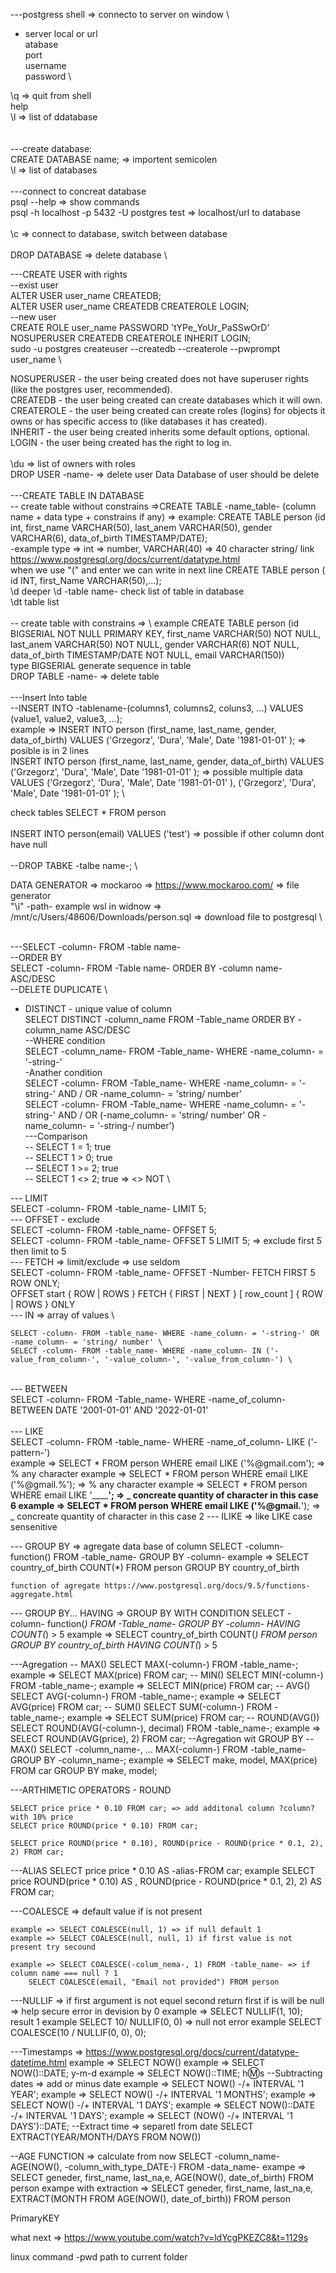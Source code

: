 ---postgress shell => connecto to server on window \
- server local or url \
atabase \
port \
username \
password \

\q => quit from shell \
help \
\l => list of ddatabase \
\
\
---create database: \
CREATE DATABASE name; => importent semicolen \
\l => list of databases \
\
---connect to concreat database \
psql --help => show commands \
psql -h localhost -p 5432 -U postgres test => localhost/url to database \
 \
\c <database name> => connect to database, switch between database \
\
DROP DATABASE => delete database \

---CREATE USER with rights \
--exist user \
ALTER USER user_name CREATEDB; \
ALTER USER user_name CREATEDB CREATEROLE LOGIN; \
--new user \
CREATE ROLE user_name PASSWORD 'tYPe_YoUr_PaSSwOrD' NOSUPERUSER CREATEDB CREATEROLE INHERIT LOGIN; \
sudo -u postgres createuser --createdb --createrole --pwprompt user_name \

NOSUPERUSER - the user being created does not have superuser rights (like the postgres user, recommended). \
CREATEDB - the user being created can create databases which it will own. \
CREATEROLE - the user being created can create roles (logins) for objects it owns or has specific access to (like databases it has created). \
INHERIT - the user being created inherits some default options, optional. \
LOGIN - the user being created has the right to log in. \
\
\du => list of owners with roles \
DROP USER -name- => delete user Data Database of user should be delete \
\
---CREATE TABLE IN DATABASE \
-- create table without constrains =>CREATE TABLE -name_table- (column name + data type + constrains if any) => 
	example: CREATE TABLE person (id int, 
					first_name VARCHAR(50), 
					last_anem VARCHAR(50), 
					gender VARCHAR(6), 
					data_of_birth TIMESTAMP/DATE); \
-example type => int => number, VARCHAR(40) => 40 character string/			link https://www.postgresql.org/docs/current/datatype.html \
	when we use "(" and enter we can write in next line CREATE TABLE person (
										id INT,
										first_Name VARCHAR(50),...); \
\d deeper \d -table name- check list of table in database \
\dt table list \
	\
-- create table with constrains => \ 
	example CREATE TABLE person (id BIGSERIAL NOT NULL PRIMARY KEY, 
					first_name VARCHAR(50) NOT NULL, 
					last_anem VARCHAR(50) NOT NULL, 
					gender VARCHAR(6) NOT NULL, 
					data_of_birth TIMESTAMP/DATE NOT NULL,
					email VARCHAR(150)) \
	type BIGSERIAL generate sequence in table \
DROP TABLE -name- => delete table \
\
---Insert Into table \
--INSERT INTO -tablename-(columns1, columns2, coluns3, ...) VALUES (value1, value2, value3, ...); \
	example => INSERT INTO person (first_name, last_name, gender, data_of_birth) VALUES ('Grzegorz', 'Dura', 'Male', Date '1981-01-01' ); => posible is in 2 lines \
		INSERT INTO person (first_name, last_name, gender, data_of_birth) <enter>
			VALUES ('Grzegorz', 'Dura', 'Male', Date '1981-01-01' ); => possible multiple data VALUES ('Grzegorz', 'Dura', 'Male', Date '1981-01-01' ), ('Grzegorz', 'Dura', 'Male', Date '1981-01-01' ); \



check tables SELECT * FROM person \
\
INSERT INTO person(email) VALUES ('test') => possible if other column dont have null \
\
--DROP TABKE -talbe name-; \

DATA GENERATOR => mockaroo => https://www.mockaroo.com/ => file generator \
"\i" -path- example wsl in widnow =>  /mnt/c/Users/48606/Downloads/person.sql  => download file to postgresql  \

\
---SELECT -column- FROM -table name- \
--ORDER BY \
	SELECT -column- FROM -Table name- ORDER BY -column name- ASC/DESC	\
--DELETE DUPLICATE \
- DISTINCT - unique value of column \
	SELECT DISTINCT -column_name FROM -Table_name ORDER BY -column_name ASC/DESC \
--WHERE condition \
	SELECT -column_name- FROM -Table_name- WHERE -name_column- = '-string-' \
-Anather condition \
	SELECT -column- FROM -Table_name- WHERE -name_column- = '-string-' AND / OR -name_column- = 'string/ number' \
	SELECT -column- FROM -Table_name- WHERE -name_column- = '-string-' AND / OR (-name_column- = 'string/ number' OR -name_column- = '-string-/ number') \
---Comparison \
-- SELECT 1 = 1; true \
-- SELECT 1 > 0; true \
-- SELECT 1 >= 2; true \
-- SELECT 1 <> 2; true => <> NOT \

--- LIMIT \
	SELECT -column- FROM -table_name- LIMIT 5; \
--- OFFSET - exclude \
	SELECT -column- FROM -table_name- OFFSET 5; \
	SELECT -column- FROM -table_name- OFFSET 5 LIMIT 5; => exclude first 5 then limit to 5 \
--- FETCH => limit/exclude => use seldom \
	SELECT -column- FROM -table_name- OFFSET -Number- FETCH FIRST 5 ROW ONLY; \
	OFFSET start { ROW | ROWS } FETCH { FIRST | NEXT } [ row_count ] { ROW | ROWS } ONLY \
--- IN => array of values \

	SELECT -column- FROM -table_name- WHERE -name_column- = '-string-' OR -name_column- = 'string/ number' \
	SELECT -column- FROM -table_name- WHERE -name_column- IN ('-value_from_column-', '-value_column-', '-value_from_column-') \
\
--- BETWEEN \
	SELECT -column- FROM -Table_name- WHERE -name_of_column- BETWEEN DATE '2001-01-01' AND '2022-01-01' \
\
--- LIKE \
	SELECT -column- FROM -table_name- WHERE -name_of_column- LIKE ('-pattern-') \
	example => SELECT * FROM person WHERE email LIKE ('%@gmail.com'); => % any character
	example => SELECT * FROM person WHERE email LIKE ('%@gmail.%'); => % any character
	example => SELECT * FROM person WHERE email LIKE '______'; => _ concreate quantity of character in this case 6
	example => SELECT * FROM person WHERE email LIKE ('%@gmail.__'); => _ concreate quantity of character in this case 2
--- ILIKE => like LIKE case sensenitive

--- GROUP BY => agregate data base of column
	SELECT -column- function() FROM -table_name- GROUP BY -column-
	example => SELECT country_of_birth COUNT(*) FROM person GROUP BY country_of_birth

	function of agregate https://www.postgresql.org/docs/9.5/functions-aggregate.html

--- GROUP BY... HAVING => GROUP BY WITH CONDITION
	SELECT -column- function(*) FROM -Table_name- GROUP BY -column- HAVING COUNT(*) > 5
	example => SELECT country_of_birth COUNT(*) FROM person GROUP BY country_of_birth HAVING COUNT(*) > 5

---Agregation
-- MAX()
	SELECT MAX(-column-) FROM -table_name-;
	example => SELECT MAX(price) FROM car;
-- MIN()
	SELECT MIN(-column-) FROM -table_name-;
	example => SELECT MIN(price) FROM car;
-- AVG()
	SELECT AVG(-column-) FROM -table_name-;
	example => SELECT AVG(price) FROM car;
-- SUM()
	SELECT SUM(-column-) FROM -table_name-;
	example => SELECT SUM(price) FROM car;
-- ROUND(AVG())
	SELECT ROUND(AVG(-column-), decimal) FROM -table_name-;
	example => SELECT ROUND(AVG(price), 2) FROM car;
--Agregation wit GROUP BY
-- MAX()
	SELECT -column_name-, ... MAX(-column-) FROM -table_name- GROUP BY -column_name-;
	example => SELECT make, model,  MAX(price) FROM car GROUP BY make, model;

---ARTHIMETIC OPERATORS - ROUND

	SELECT price price * 0.10 FROM car; => add additonal column ?column? with 10% price
	SELECT price ROUND(price * 0.10) FROM car;
	
	SELECT price ROUND(price * 0.10), ROUND(price - ROUND(price * 0.1, 2), 2) FROM car;

---ALIAS
	SELECT price price * 0.10 AS -alias-FROM car;
	example SELECT price ROUND(price * 0.10) AS <alias>, ROUND(price - ROUND(price * 0.1, 2), 2) AS <alias> FROM car;

---COALESCE => default value if is not present

	example => SELECT COALESCE(null, 1) => if null default 1
	example => SELECT COALESCE(null, null, 1) if first value is not present try secound
	
	example => SELECT COALESCE(-colum_nema-, 1) FROM -table_name- => if column name === null ? 1
		SELECT COALESCE(email, "Email not provided") FROM person

---NULLIF => if first argument is not equel second return first if is will be null => help secure error in devision by 0
	example => SELECT NULLIF(1, 10); result 1
	example SELECT 10/ NULLIF(0, 0) => null not error
	example SELECT COALESCE(10 / NULLIF(0, 0), 0);

---Timestamps => https://www.postgresql.org/docs/current/datatype-datetime.html
	example => SELECT NOW()
	example => SELECT NOW()::DATE; y-m-d
	example => SELECT NOW()::TIME; h:m:s
--Subtracting dates => add or minus date
	example => SELECT NOW() -/+  INTERVAL '1 YEAR';
	example => SELECT NOW() -/+  INTERVAL '1 MONTHS';
	example => SELECT NOW() -/+  INTERVAL '1 DAYS';
	example => SELECT NOW()::DATE -/+  INTERVAL '1 DAYS';
	example => SELECT (NOW() -/+  INTERVAL '1 DAYS')::DATE;
--Extract time => separetl from date
	SELECT EXTRACT(YEAR/MONTH/DAYS FROM NOW())

--AGE FUNCTION => calculate from now
	SELECT -column_name- AGE(NOW(), -column_with_type_DATE-) FROM -data_name-
	exampe => SELECT geneder, first_name, last_na,e, AGE(NOW(), date_of_birth) FROM person
	exampe with extraction => SELECT geneder, first_name, last_na,e, EXTRACT(MONTH FROM AGE(NOW(), date_of_birth)) FROM person

PrimaryKEY

what next => https://www.youtube.com/watch?v=ldYcgPKEZC8&t=1129s



linux command 
-pwd path to current folder
